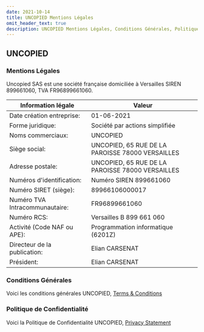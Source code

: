 ```yaml
---
date: 2021-10-14
title: UNCOPIED Mentions Légales
omit_header_text: true
description: UNCOPIED Mentions Légales, Conditions Générales, Politique de Confidentialité
---
```


## UNCOPIED

### Mentions Légales
Uncopied SAS est une société française domiciliée à Versailles SIREN 899661060, TVA FR96899661060.

| Information légale | Valeur |
| ----------- | ----------- |
| Date création entreprise: | 01-06-2021 |
| Forme juridique: | Société par actions simplifiée |
| Noms commerciaux: | UNCOPIED |
| Siège social: | UNCOPIED, 65 RUE DE LA PAROISSE 78000 VERSAILLES |
| Adresse postale: | UNCOPIED, 65 RUE DE LA PAROISSE 78000 VERSAILLES |
| Numéros d'identification: | Numéro SIREN 899661060 |
| Numéro SIRET (siège): | 89966106000017 |
| Numéro TVA Intracommunautaire: | FR96899661060 |
| Numéro RCS: | Versailles B 899 661 060 |
| Activité (Code NAF ou APE): | Programmation informatique (6201Z) |
| Directeur de la publication: | Elian CARSENAT |
| Président: | Elian CARSENAT |

### Conditions Générales
Voici les conditions générales UNCOPIED, 
[Terms & Conditions](https://github.com/uncopied/uncopied_templates/blob/main/UncopiedTerms_v001.pdf) 

### Politique de Confidentialité
Voici la Politique de Confidentialité UNCOPIED, 
[Privacy Statement](https://github.com/uncopied/uncopied_templates/blob/main/UncopiedPrivacy_v001.pdf)


